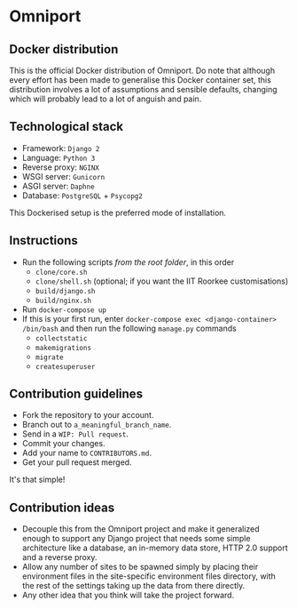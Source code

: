 # Omniport 
## Docker distribution

This is the official Docker distribution of Omniport. Do note that although every effort has been made to generalise this Docker container set, this distribution involves a lot of assumptions and sensible defaults, changing which will probably lead to a lot of anguish and pain.

## Technological stack

- Framework: `Django 2`
- Language: `Python 3`
- Reverse proxy: `NGINX`
- WSGI server: `Gunicorn`
- ASGI server: `Daphne`
- Database: `PostgreSQL` + `Psycopg2`

This Dockerised setup is the preferred mode of installation.

## Instructions

- Run the following scripts _from the root folder_, in this order
    - `clone/core.sh`
    - `clone/shell.sh` (optional; if you want the IIT Roorkee customisations)
    - `build/django.sh`
    - `build/nginx.sh`
- Run `docker-compose up`
- If this is your first run, enter `docker-compose exec <django-container> /bin/bash` and then run the following `manage.py` commands
    - `collectstatic`
    - `makemigrations` 
    - `migrate`
    - `createsuperuser`

## Contribution guidelines

- Fork the repository to your account.
- Branch out to `a_meaningful_branch_name`.
- Send in a `WIP: Pull request`.
- Commit your changes.
- Add your name to `CONTRIBUTORS.md`.
- Get your pull request merged.

It's that simple!

## Contribution ideas

- Decouple this from the Omniport project and make it generalized enough to support any Django project that needs some simple architecture like a database, an in-memory data store, HTTP 2.0 support and a reverse proxy.
- Allow any number of sites to be spawned simply by placing their environment files in the site-specific environment files directory, with the rest of the settings taking up the data from there directly.
- Any other idea that you think will take the project forward.